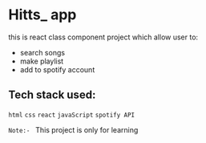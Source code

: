 # Hitts_ app

this is react class component project which allow user to:
- search songs
- make playlist
- add to spotify account

## Tech stack used:
`html` `css` `react` `javaScript` `spotify API` 

``Note:- `` This project is only for learning
